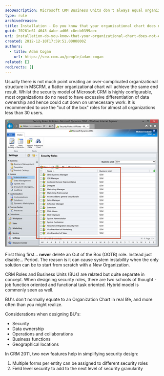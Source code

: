 ```yaml
---
seoDescription: Microsoft CRM Business Units don't always equal organizational charts, requiring careful design considering security, data ownership, operations, and more.
type: rule
archivedreason:
title: Installation - Do you know that your organizational chart does not equal your CRM Business Units?
guid: 70261e61-4643-4abe-ad66-c8ecb0399aec
uri: installation-do-you-know-that-your-organizational-chart-does-not-equal-your-crm-business-units
created: 2012-12-10T17:59:51.0000000Z
authors:
  - title: Adam Cogan
    url: https://ssw.com.au/people/adam-cogan
related: []
redirects: []
---
```


Usually there is not much point creating an over-complicated organizational structure in MSCRM, a flatter organizational chart will achieve the same end result. Whilst the security model of Microsoft CRM is highly configurable, most organizations do no need to have excessive differentiation of data ownership and hence could cut down on unnecessary work. It is recommended to use the "out of the box" roles for almost all organizations less than 30 users.

<!--endintro-->

![Figure: Microsoft CRM Default Security Roles are good enough to start with - this is not a thing to stuff with early on](CRM-Default-Role.jpg)

First thing first... **never** delete an Out of the Box (OOTB) role. Instead just disable... Period. The reason is it can cause system instability when the only solution can be to start from scratch with a New Organization.

CRM Roles and Business Units (BUs) are related but quite separate in concept. When designing security roles, there are two schools of thought - job function oriented and functional task oriented. Hybrid model is commonly seen as well.

BU's don't normally equate to an Organization Chart in real life, and more often than you might realize.

Considerations when designing BU's:

- Security
- Data ownership
- Operations and collaborations
- Business functions
- Geographical locations

In CRM 2011, two new features help in simplifying security design:

1. Multiple forms per entity can be assigned to different security roles
2. Field level security to add to the next level of security granularity
